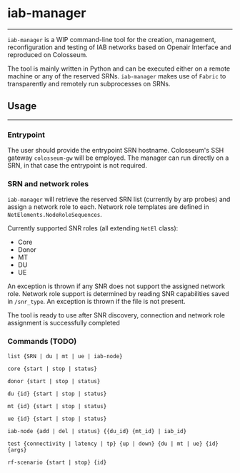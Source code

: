 # iab-manager
___
`iab-manager` is a WIP command-line tool for the creation, management, reconfiguration and testing of IAB networks based on Openair Interface and reproduced on Colosseum. 

The tool is mainly written in Python and can be executed either on a remote machine or any of the reserved SRNs.
`iab-manager` makes use of `Fabric` to transparently and remotely run subprocesses on SRNs. 


## Usage
___

### Entrypoint
The user should provide the entrypoint SRN hostname. Colosseum's SSH gateway `colosseum-gw` will be employed. The manager can run directly on a SRN, in that case the entrypoint is not required. 

### SRN and network roles
`iab-manager` will retrieve the reserved SRN list (currently by arp probes) and assign a network role to each. Network role templates are defined in `NetElements.NodeRoleSequences`.

Currently supported SNR roles (all extending `NetEl` class):
* Core
* Donor
* MT
* DU
* UE

An exception is thrown if any SNR does not support the assigned network role. Network role support is determined by reading SNR capabilities saved in `/snr_type`. An exception is thrown if the file is not present.

The tool is ready to use after SNR discovery, connection and network role assignment is successfully completed

### Commands (TODO)

```
list {SRN | du | mt | ue | iab-node}

core {start | stop | status}

donor {start | stop | status}

du {id} {start | stop | status}

mt {id} {start | stop | status}

ue {id} {start | stop | status}

iab-node {add | del | status} {{du_id} {mt_id} | iab_id}

test {connectivity | latency | tp} {up | down} {du | mt | ue} {id} {args}

rf-scenario {start | stop} {id}
```